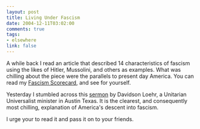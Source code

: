```yaml
--- 
layout: post
title: Living Under Fascism
date: 2004-12-11T03:02:00
comments: true
tags:
- elsewhere
link: false
---
```

A while back I read an article that described 14 characteristics of fascism using the likes of Hitler, Mussolini, and others as examples. What was chilling about the piece were the parallels to present day America. You can read my <a href="http://www.zanshin.net/blogs/000452.html" title="Fascism Scorecard">Fascism Scorecard</a>, and see for yourself.

Yesterday I stumbled across this <a href="http://austinuu.org/sermons/2004/2004-11-07-LivingUnderFascism.html" title="Living Under Fascism">sermon</a> by Davidson Loehr, a Unitarian Universalist minister in Austin Texas. It is the clearest, and consequently most chilling, explanation of America's descent into fascism.

I urge your to read it and pass it on to your friends.
